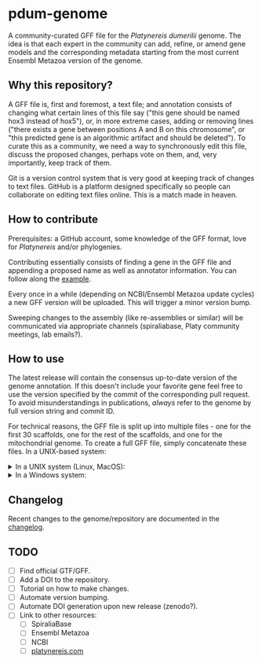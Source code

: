 # pdum-genome

A community-curated GFF file for the _Platynereis dumerilii_ genome. The idea is that each expert in
the community can add, refine, or amend gene models and the corresponding metadata starting from the
most current Ensembl Metazoa version of the genome.

## Why this repository?

A GFF file is, first and foremost, a text file; and annotation consists of changing what certain
lines of this file say ("this gene should be named hox3 instead of hox5"), or, in more extreme
cases, adding or removing lines ("there exists a gene between positions A and B on this chromosome",
or "this predicted gene is an algorithmic artifact and should be deleted"). To curate this as a
community, we need a way to synchronously edit this file, discuss the proposed changes, perhaps vote
on them, and, very importantly, keep track of them.

Git is a version control system that is very good at keeping track of changes to text files. GitHub
is a platform designed specifically so people can collaborate on editing text files online. This is
a match made in heaven.

## How to contribute

Prerequisites: a GitHub account, some knowledge of the GFF format, love for _Platynereis_ and/or
phylogenies.

Contributing essentially consists of finding a gene in the GFF file and appending a proposed name as
well as annotator information. You can follow along the [example](contributions/example-hes12.md).

Every once in a while (depending on NCBI/Ensembl Metazoa update cycles) a new GFF version will be
uploaded. This will trigger a minor version bump.

Sweeping changes to the assembly (like re-assemblies or similar) will be communicated via
appropriate channels (spiraliabase, Platy community meetings, lab emails?).

## How to use

The latest release will contain the consensus up-to-date version of the genome annotation. If this
doesn't include your favorite gene feel free to use the version specified by the commit of the
corresponding pull request. To avoid misunderstandings in publications, _always_ refer to the genome
by full version string and commit ID.

For technical reasons, the GFF file is split up into multiple files - one for the first 30
scaffolds, one for the rest of the scaffolds, and one for the mitochondrial genome. To create a full
GFF file, simply concatenate these files. In a UNIX-based system:

<details>
<summary>In a UNIX system (Linux, MacOS):</summary>

```bash
$ cd /path/to/pdum-genome
$ cd chromosomes
$ cat *.gff3 > pdum-genome.gff3
```

To create a GFF without the mitochondrial genome:

```bash
$ cat scaffold*.gff3 > pdum-genome-no-mt.gff3
$ cat unplaced.gff3 >> pdum-genome-no-mt.gff3
```
</details>

<details>
<summary>In a Windows system:</summary>

_(I did not test this, please let me know if it works/doesn't!)_

```bash
$ chdir path\to\pdum-genome
$ chdir chromosomes
$ type *.gff3 pdum-genome.gff3
```

To create a GFF without the mitochondrial genome:

```bash
$ type scaffold*.gff3 pdum-genome-no-mt.gff3
$ type unplaced.gff3 >> pdum-genome-no-mt.gff3
```

</details>

## Changelog

Recent changes to the genome/repository are documented in the [changelog](CHANGELOG.md).

## TODO

- [ ] Find official GTF/GFF.
- [ ] Add a DOI to the repository.
- [ ] Tutorial on how to make changes.
- [ ] Automate version bumping.
- [ ] Automate DOI generation upon new release (zenodo?).
- [ ] Link to other resources:
    - [ ] SpiraliaBase
    - [ ] Ensembl Metazoa
    - [ ] NCBI
    - [ ] [platynereis.com](https://www.platynereis.com)
